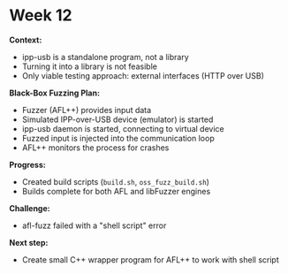 # Week 12

**Context:**
- ipp-usb is a standalone program, not a library
- Turning it into a library is not feasible
- Only viable testing approach: external interfaces (HTTP over USB)

**Black-Box Fuzzing Plan:**
- Fuzzer (AFL++) provides input data
- Simulated IPP-over-USB device (emulator) is started
- ipp-usb daemon is started, connecting to virtual device
- Fuzzed input is injected into the communication loop
- AFL++ monitors the process for crashes

**Progress:**
- Created build scripts (`build.sh`, `oss_fuzz_build.sh`)
- Builds complete for both AFL and libFuzzer engines

**Challenge:**
- afl-fuzz failed with a "shell script" error

**Next step:**
- Create small C++ wrapper program for AFL++ to work with shell script
